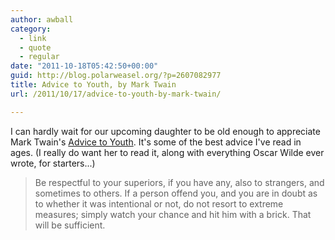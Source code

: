 ```yaml
---
author: awball
category:
  - link
  - quote
  - regular
date: "2011-10-18T05:42:50+00:00"
guid: http://blog.polarweasel.org/?p=2607082977
title: Advice to Youth, by Mark Twain
url: /2011/10/17/advice-to-youth-by-mark-twain/

---
```

I can hardly wait for our upcoming daughter to be old enough to appreciate Mark Twain's [Advice to Youth](http://grammar.about.com/od/classicessays/a/adviceyouth.htm). It's some of the best advice I've read in ages. (I really do want her to read it, along with everything Oscar Wilde ever wrote, for starters...)

> Be respectful to your superiors, if you have any, also to strangers, and sometimes to others. If a person offend you, and you are in doubt as to whether it was intentional or not, do not resort to extreme measures; simply watch your chance and hit him with a brick. That will be sufficient.
